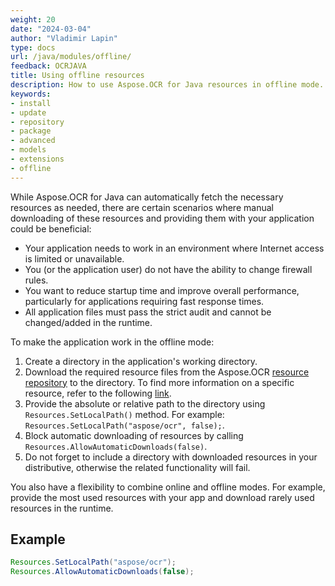 ```yaml
---
weight: 20
date: "2024-03-04"
author: "Vladimir Lapin"
type: docs
url: /java/modules/offline/
feedback: OCRJAVA
title: Using offline resources
description: How to use Aspose.OCR for Java resources in offline mode.
keywords:
- install
- update
- repository
- package
- advanced
- models
- extensions
- offline
---
```


While Aspose.OCR for Java can automatically fetch the necessary resources as needed, there are certain scenarios where manual downloading of these resources and providing them with your application could be beneficial:

- Your application needs to work in an environment where Internet access is limited or unavailable.
- You (or the application user) do not have the ability to change firewall rules.
- You want to reduce startup time and improve overall performance, particularly for applications requiring fast response times.
- All application files must pass the strict audit and cannot be changed/added in the runtime.

To make the application work in the offline mode:

1. Create a directory in the application's working directory.
2. Download the required resource files from the Aspose.OCR [resource repository](https://github.com/aspose-ocr/resources) to the directory. To find more information on a specific resource, refer to the following [link](https://github.com/aspose-ocr/resources/blob/main/README.md#resources).
3. Provide the absolute or relative path to the directory using `Resources.SetLocalPath()` method. For example: `Resources.SetLocalPath("aspose/ocr", false);`.
4. Block automatic downloading of resources by calling `Resources.AllowAutomaticDownloads(false)`.
5. Do not forget to include a directory with downloaded resources in your distributive, otherwise the related functionality will fail.

You also have a flexibility to combine online and offline modes. For example, provide the most used resources with your app and download rarely used resources in the runtime.

## Example

```java
Resources.SetLocalPath("aspose/ocr");
Resources.AllowAutomaticDownloads(false);
```
